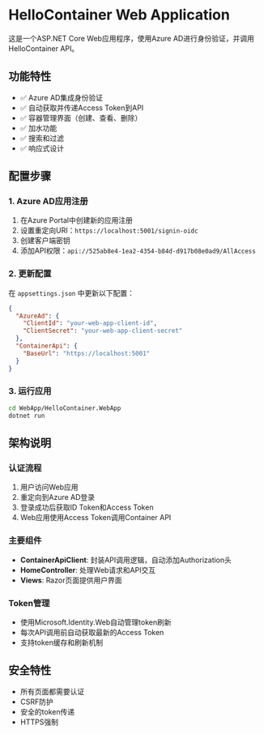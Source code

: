 # HelloContainer Web Application

这是一个ASP.NET Core Web应用程序，使用Azure AD进行身份验证，并调用HelloContainer API。

## 功能特性

- ✅ Azure AD集成身份验证
- ✅ 自动获取并传递Access Token到API
- ✅ 容器管理界面（创建、查看、删除）
- ✅ 加水功能
- ✅ 搜索和过滤
- ✅ 响应式设计

## 配置步骤

### 1. Azure AD应用注册

1. 在Azure Portal中创建新的应用注册
2. 设置重定向URI：`https://localhost:5001/signin-oidc`
3. 创建客户端密钥
4. 添加API权限：`api://525ab8e4-1ea2-4354-b84d-d917b08e0ad9/AllAccess`

### 2. 更新配置

在 `appsettings.json` 中更新以下配置：

```json
{
  "AzureAd": {
    "ClientId": "your-web-app-client-id",
    "ClientSecret": "your-web-app-client-secret"
  },
  "ContainerApi": {
    "BaseUrl": "https://localhost:5001"
  }
}
```

### 3. 运行应用

```bash
cd WebApp/HelloContainer.WebApp
dotnet run
```

## 架构说明

### 认证流程
1. 用户访问Web应用
2. 重定向到Azure AD登录
3. 登录成功后获取ID Token和Access Token
4. Web应用使用Access Token调用Container API

### 主要组件

- **ContainerApiClient**: 封装API调用逻辑，自动添加Authorization头
- **HomeController**: 处理Web请求和API交互
- **Views**: Razor页面提供用户界面

### Token管理
- 使用Microsoft.Identity.Web自动管理token刷新
- 每次API调用前自动获取最新的Access Token
- 支持token缓存和刷新机制

## 安全特性

- 所有页面都需要认证
- CSRF防护
- 安全的token传递
- HTTPS强制

